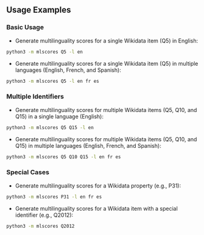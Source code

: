 ## Usage Examples

### Basic Usage

* Generate multilinguality scores for a single Wikidata item (Q5) in English:
```bash
python3 -m mlscores Q5 -l en
```

* Generate multilinguality scores for a single Wikidata item (Q5) in multiple languages (English, French, and Spanish):
```bash
python3 -m mlscores Q5 -l en fr es
```

### Multiple Identifiers

* Generate multilinguality scores for multiple Wikidata items (Q5, Q10, and Q15) in a single language (English):
```bash
python3 -m mlscores Q5 Q15 -l en
```

* Generate multilinguality scores for multiple Wikidata items (Q5, Q10, and Q15) in multiple languages (English, French, and Spanish):
```bash
python3 -m mlscores Q5 Q10 Q15 -l en fr es
```


### Special Cases

* Generate multilinguality scores for a Wikidata property (e.g., P31):
```bash
python3 -m mlscores P31 -l en fr es
```

* Generate multilinguality scores for a Wikidata item with a special identifier (e.g., Q2012):
```bash
python3 -m mlscores Q2012
```
